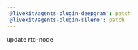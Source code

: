 ```yaml
---
'@livekit/agents-plugin-deepgram': patch
'@livekit/agents-plugin-silero': patch
---
```


update rtc-node
